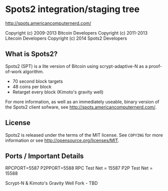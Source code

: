 Spots2 integration/staging tree
================================

http://spots.americancomputernerd.com/

Copyright (c) 2009-2013 Bitcoin Developers
Copyright (c) 2011-2013 Litecoin Developers
Copyright (c) 2014 Spots2 Developers

What is Spots2?
----------------

Spots2 (SPT) is a lite version of Bitcoin using scrypt-adaptive-N as a proof-of-work algorithm.
 - 70 second block targets
 - 48 coins per block
 - Retarget every block (Kimoto's gravity well)

For more information, as well as an immediately useable, binary version of
the Spots2 client sofware, see http://spots.americancomputernerd.com/.

License
-------

Spots2 is released under the terms of the MIT license. See `COPYING` for more
information or see http://opensource.org/licenses/MIT.


Ports / Important Details
-------------------------

RPCPORT=5587
P2PPORT=5588
RPC Test Net = 15587
P2P Test Net = 15588

Scrypt-N & Kimoto's Gravity Well Fork - TBD